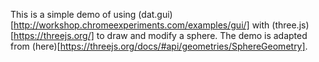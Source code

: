 This is a simple demo of using (dat.gui)[http://workshop.chromeexperiments.com/examples/gui/] with (three.js)[https://threejs.org/] to draw and modify a sphere.  The demo is adapted from (here)[https://threejs.org/docs/#api/geometries/SphereGeometry]. 
